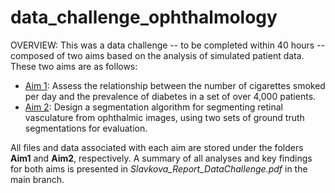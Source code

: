 # data_challenge_ophthalmology
OVERVIEW: This was a data challenge -- to be completed within 40 hours -- composed of two aims based on the analysis of simulated patient data. These two aims are as follows: 
* <ins>Aim 1</ins>: Assess the relationship between the number of cigarettes smoked per day and the prevalence of diabetes in a set of over 4,000 patients.
* <ins>Aim 2</ins>: Design a segmentation algorithm for segmenting retinal vasculature from ophthalmic images, using two sets of ground truth segmentations for evaluation.

All files and data associated with each aim are stored under the folders **Aim1** and **Aim2**, respectively. A summary of all analyses and key findings for both aims is presented in *Slavkova_Report_DataChallenge.pdf* in the main branch.


